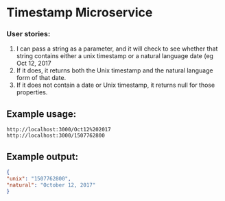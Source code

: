 
# Timestamp Microservice
### User stories:
1. I can pass a string as a parameter, and it will check to see whether that string contains either a unix timestamp or a natural language date (eg Oct 12, 2017
2. If it does, it returns both the Unix timestamp and the natural language form of that date.
3. If it does not contain a date or Unix timestamp, it returns null for those properties.

## Example usage:

```
http://localhost:3000/Oct12%202017
http://localhost:3000/1507762800

```

## Example output:

```json
{
"unix": "1507762800",
"natural": "October 12, 2017"
}
```
